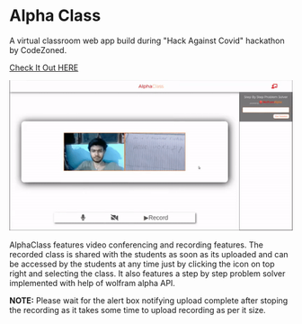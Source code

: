 # Alpha Class

A virtual classroom web app build during "Hack Against Covid" hackathon by CodeZoned.

[Check It Out HERE](https://alphaclass.herokuapp.com/)

![demo](./demo.gif)

AlphaClass features video conferencing and recording features. The recorded class is shared with the students as soon as its uploaded and can be accessed by the students at any time just by clicking the icon on top right and selecting the class. It also features a step by step problem solver implemented with help of wolfram alpha API.

**NOTE:** Please wait for the alert box notifying upload complete after stoping the recording as it takes some time to upload recording as per it size.
